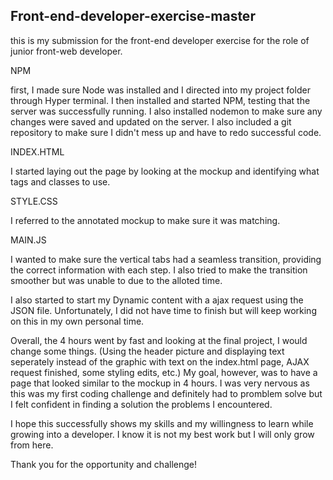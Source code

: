 ## Front-end-developer-exercise-master 

this is my submission for the front-end developer exercise for the role of junior front-web developer.

NPM 

first, I made sure Node was installed and I directed into my project folder through Hyper terminal. I then installed and started NPM, testing that the server was successfully running. I also installed nodemon to make sure any changes were saved and updated on the server. I also included a git repository to make sure I didn't mess up and have to redo successful code. 

INDEX.HTML

I started laying out the page by looking at the mockup and identifying what tags and classes to use.

STYLE.CSS

I referred to the annotated mockup to make sure it was matching. 

MAIN.JS

I wanted to make sure the vertical tabs had a seamless transition, providing the correct information with each step. I also tried to make the transition smoother but was unable to due to the alloted time. 

I also started to start my Dynamic content with a ajax request using the JSON file. Unfortunately, I did not have time to finish but will keep working on this in my own personal time. 

Overall, the 4 hours went by fast and looking at the final project, I would change some things. (Using the header picture and displaying text seperately instead of the graphic with text on the index.html page, AJAX request finished, some styling edits, etc.) My goal, however, was to have a page that looked similar to the mockup in 4 hours. I was very nervous as this was my first coding challenge and definitely had to promblem solve but I felt confident in finding a solution the problems I encountered.

I hope this successfully shows my skills and my willingness to learn while growing into a developer. I know it is not my best work but I will only grow from here. 


Thank you for the opportunity and challenge! 

